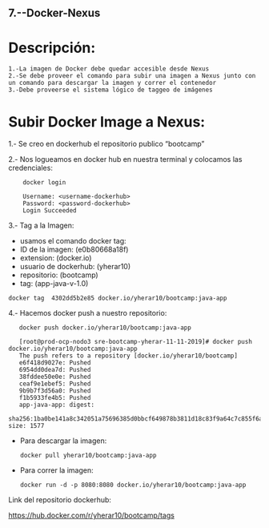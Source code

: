 ## 7.--Docker-Nexus

# Descripción:
 
    1.-La imagen de Docker debe quedar accesible desde Nexus
    2.-Se debe proveer el comando para subir una imagen a Nexus junto con un comando para descargar la imagen y correr el contenedor
    3.-Debe proveerse el sistema lógico de taggeo de imágenes


# Subir Docker Image a Nexus:

  1.- Se creo en dockerhub el repositorio publico “bootcamp”
  
  2.- Nos logueamos en docker hub en nuestra terminal y colocamos las credenciales:
   
        docker login
	
        Username: <username-dockerhub>
        Password: <password-dockerhub>
        Login Succeeded


  3.-  Tag a la Imagen:
   
   - usamos el comando docker tag: 
   - ID de la imagen:                                           (e0b80668a18f) 
   - extension:                                                 (docker.io)
   - usuario de dockerhub:                                      (yherar10)
   - repositorio:                                               (bootcamp)
   - tag:                                                       (app-java-v-1.0)
	

	docker tag  4302dd5b2e85 docker.io/yherar10/bootcamp:java-app
       
      
   4.- Hacemos docker push a nuestro repositorio:
   
       docker push docker.io/yherar10/bootcamp:java-app
      
       [root@prod-ocp-nodo3 sre-bootcamp-yherar-11-11-2019]# docker push docker.io/yherar10/bootcamp:java-app  
       The push refers to a repository [docker.io/yherar10/bootcamp]
       e6f418d9027e: Pushed 
       6954dd0dea7d: Pushed 
       38fddee50e0e: Pushed 
       ceaf9e1ebef5: Pushed 
       9b9b7f3d56a0: Pushed 
       f1b5933fe4b5: Pushed 
       app-java-app: digest:
       sha256:1ba0be141a8c342051a75696385d0bbcf649878b3811d18c83f9a64c7c855f6a size: 1577
       
 - Para descargar la imagen:
   
       docker pull yherar10/bootcamp:java-app
       
 - Para correr la imagen: 
  
       docker run -d -p 8080:8080 docker.io/yherar10/bootcamp:java-app
       
  Link del repositorio dockerhub:
  
  https://hub.docker.com/r/yherar10/bootcamp/tags  

